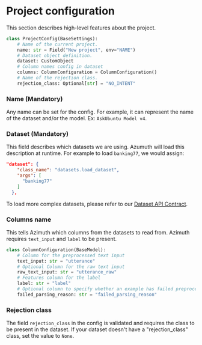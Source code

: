 # Project configuration

This section describes high-level features about the project.

```python
class ProjectConfig(BaseSettings):
    # Name of the current project.
    name: str = Field("New project", env="NAME")
    # Dataset object definition.
    dataset: CustomObject
    # Column names config in dataset
    columns: ColumnConfiguration = ColumnConfiguration()
    # Name of the rejection class.
    rejection_class: Optional[str] = "NO_INTENT"
```

### Name (Mandatory)

Any name can be set for the config. For example, it can represent the name of the dataset
and/or the model. Ex: `AskUbuntu Model v4`.

### Dataset (Mandatory)

This field describes which datasets we are using. Azumuth will load this description at runtime.
For example to load `banking77`, we would assign:

```json
"dataset": {
    "class_name": "datasets.load_dataset",
    "args": [
      "banking77"
    ]
  },
```
To load more complex datasets, please refer to our [Dataset API Contract](../api/dataset.md).

### Columns name

This tells Azimuth which columns from the datasets to read from.
Azimuth requires `text_input` and `label` to be present.

```python
class ColumnConfiguration(BaseModel):
    # Column for the preprocessed text input
    text_input: str = "utterance"
    # Optional Column for the raw text input
    raw_text_input: str = "utterance_raw"
    # Features column for the label
    label: str = "label"
    # Optional column to specify whether an example has failed preprocessing.
    failed_parsing_reason: str = "failed_parsing_reason"
```

### Rejection class

The field `rejection_class` in the config is validated and requires the class to be present in the dataset.
If your dataset doesn't have a "rejection_class" class, set the value to `None`.
